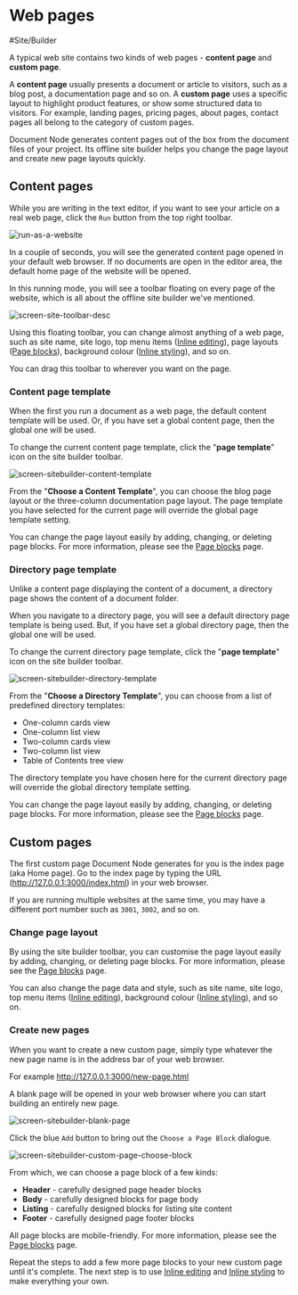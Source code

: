 # Web pages

#Site/Builder 

A typical web site contains two kinds of web pages - **content page** and **custom page**.

A **content page** usually presents a document or article to visitors, such as a blog post, a documentation page and so on. A **custom page** uses a specific layout to highlight product features, or show some structured data to visitors. For example, landing pages, pricing pages, about pages, contact pages all belong to the category of custom pages.

Document Node generates content pages out of the box from the document files of your project. Its offline site builder helps you change the page layout and create new page layouts quickly.

## Content pages

While you are writing in the text editor, if you want to see your article on a real web page, click the `Run` button from the top right toolbar.

![run-as-a-website](../run-as-a-website.png)

In a couple of seconds, you will see the generated content page opened in your default web browser. If no documents are open in the editor area, the default home page of the website will be opened.

In this running mode, you will see a toolbar floating on every page of the website, which is all about the offline site builder we've mentioned.

![screen-site-toolbar-desc](../screen-site-toolbar-desc.png)

Using this floating toolbar, you can change almost anything of a web page, such as site name, site logo, top menu items ([Inline editing](Inline%20editing.md)), page layouts ([Page blocks](Page%20blocks.md)), background colour ([Inline styling](Inline%20styling.md)), and so on.

You can drag this toolbar to wherever you want on the page.

### Content page template

When the first you run a document as a web page, the default content template will be used. Or, if you have set a global content page, then the global one will be used.

To change the current content page template, click the "**page template**" icon on the site builder toolbar.

![screen-sitebuilder-content-template](screen-sitebuilder-content-template.png)

From the "**Choose a Content Template**", you can choose the blog page layout or the three-column documentation page layout. The page template you have selected for the current page will override the global page template setting.

You can change the page layout easily by adding, changing, or deleting page blocks. For more information, please see the [Page blocks](Page%20blocks.md) page.

### Directory page template

Unlike a content page displaying the content of a document, a directory page shows the content of a document folder.

When you navigate to a directory page, you will see a default directory page template is being used. But, if you have set a global directory page, then the global one will be used.

To change the current directory page template, click the "**page template**" icon on the site builder toolbar.

![screen-sitebuilder-directory-template](screen-sitebuilder-directory-template.png)

From the "**Choose a Directory Template**", you can choose from a list of predefined directory templates:
* One-column cards view
* One-column list view
* Two-column cards view
* Two-column list view
* Table of Contents tree view

The directory template you have chosen here for the current directory page will override the global directory template setting.

You can change the page layout easily by adding, changing, or deleting page blocks. For more information, please see the [Page blocks](Page%20blocks.md) page.

## Custom pages

The first custom page Document Node generates for you is the index page (aka Home page). Go to the index page by typing the URL (http://127.0.0.1:3000/index.html) in your web browser.

If you are running multiple websites at the same time, you may have a different port number such as `3001`, `3002`, and so on.

### Change page layout

By using the site builder toolbar, you can customise the page layout easily by adding, changing, or deleting page blocks. For more information, please see the [Page blocks](Page%20blocks.md) page.

You can also change the page data and style, such as site name, site logo, top menu items ([Inline editing](Inline%20editing.md)), background colour ([Inline styling](Inline%20styling.md)), and so on.

### Create new pages

When you want to create a new custom page, simply type whatever the new page name is in the address bar of your web browser.

For example http://127.0.0.1:3000/new-page.html

A blank page will be opened in your web browser where you can start building an entirely new page.

![screen-sitebuilder-blank-page](screen-sitebuilder-blank-page.png)

Click the blue `Add` button to bring out the `Choose a Page Block` dialogue.

![screen-sitebuilder-custom-page-choose-block](screen-sitebuilder-custom-page-choose-block.png)

From which, we can choose a page block of a few kinds:

* **Header** - carefully designed page header blocks
* **Body** - carefully designed blocks for page body
* **Listing** - carefully designed blocks for listing site content
* **Footer** - carefully designed page footer blocks

All page blocks are mobile-friendly. For more information, please see the [Page blocks](Page%20blocks.md) page.

Repeat the steps to add a few more page blocks to your new custom page until it's complete. The next step is to use [Inline editing](Inline%20editing.md) and [Inline styling](Inline%20styling.md) to make everything your own.
